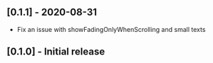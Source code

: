 ## [0.1.1] - 2020-08-31
* Fix an issue with showFadingOnlyWhenScrolling and small texts 

## [0.1.0] - Initial release
